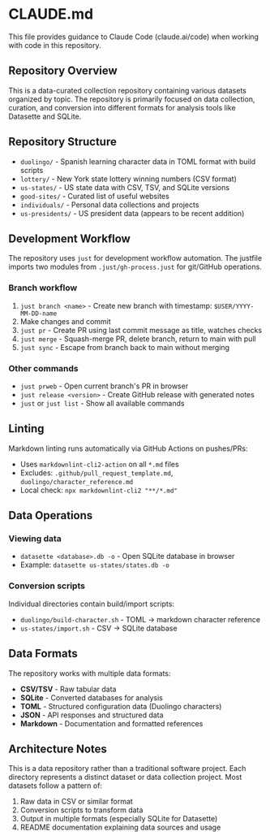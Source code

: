 # CLAUDE.md

This file provides guidance to Claude Code (claude.ai/code) when working
with code in this repository.

## Repository Overview

This is a data-curated collection repository containing various datasets
organized by topic. The repository is primarily focused on data collection,
curation, and conversion into different formats for analysis tools like
Datasette and SQLite.

## Repository Structure

- `duolingo/` - Spanish learning character data in TOML format with build scripts
- `lottery/` - New York state lottery winning numbers (CSV format)
- `us-states/` - US state data with CSV, TSV, and SQLite versions
- `good-sites/` - Curated list of useful websites
- `individuals/` - Personal data collections and projects
- `us-presidents/` - US president data (appears to be recent addition)

## Development Workflow

The repository uses `just` for development workflow automation. The justfile
imports two modules from `.just/gh-process.just` for git/GitHub operations.

### Branch workflow

1. `just branch <name>` - Create new branch with timestamp: `$USER/YYYY-MM-DD-name`
2. Make changes and commit
3. `just pr` - Create PR using last commit message as title, watches checks
4. `just merge` - Squash-merge PR, delete branch, return to main with pull
5. `just sync` - Escape from branch back to main without merging

### Other commands

- `just prweb` - Open current branch's PR in browser
- `just release <version>` - Create GitHub release with generated notes
- `just` or `just list` - Show all available commands

## Linting

Markdown linting runs automatically via GitHub Actions on pushes/PRs:

- Uses `markdownlint-cli2-action` on all `*.md` files
- Excludes: `.github/pull_request_template.md`, `duolingo/character_reference.md`
- Local check: `npx markdownlint-cli2 "**/*.md"`

## Data Operations

### Viewing data

- `datasette <database>.db -o` - Open SQLite database in browser
- Example: `datasette us-states/states.db -o`

### Conversion scripts

Individual directories contain build/import scripts:

- `duolingo/build-character.sh` - TOML → markdown character reference
- `us-states/import.sh` - CSV → SQLite database

## Data Formats

The repository works with multiple data formats:

- **CSV/TSV** - Raw tabular data
- **SQLite** - Converted databases for analysis
- **TOML** - Structured configuration data (Duolingo characters)
- **JSON** - API responses and structured data
- **Markdown** - Documentation and formatted references

## Architecture Notes

This is a data repository rather than a traditional software project.
Each directory represents a distinct dataset or data collection project.
Most datasets follow a pattern of:

1. Raw data in CSV or similar format
2. Conversion scripts to transform data
3. Output in multiple formats (especially SQLite for Datasette)
4. README documentation explaining data sources and usage
